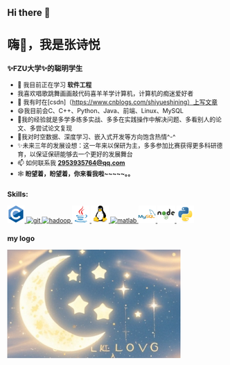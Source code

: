 ## Hi there 👋

<!--
**poetry-joy/poetry-joy** is a ✨ _special_ ✨ repository because its `README.md` (this file) appears on your GitHub profile.

Here are some ideas to get you started:

- 🔭 I’m currently working on ...
- 🌱 I’m currently learning ...
- 👯 I’m looking to collaborate on ...
- 🤔 I’m looking for help with ...
- 💬 Ask me about ...
- 📫 How to reach me: ...
- 😄 Pronouns: ...
- ⚡ Fun fact: ...
-->

<h1 align=“center”>嗨👋，我是张诗悦</h1>
<h3 align=“center”>✨FZU大学✨的聪明学生</h3>

- 🌱 我目前正在学习 **软件工程**
- 我喜欢唱歌跳舞画画敲代码喜羊羊学计算机，计算机的痴迷爱好者
- 📝 我有时在[csdn]（https://www.cnblogs.com/shiyueshining）上写文章
- 😄我目前会C、C++、Python、Java、前端、Linux、MySQL
- 💬我的经验就是多学多练多实战、多多在实践操作中解决问题、多看别人的论文、多尝试论文复现
- 🐳我对时空数据、深度学习、嵌入式开发等方向饱含热情^-^
- ✨未来三年的发展设想：这一年来以保研为主，多多参加比赛获得更多科研德育，以保证保研能够去一个更好的发展舞台
- 📫 如何联系我 **2953935764@qq.com**
- 🕸️  **盼望着，盼望着，你来看我啦~~~~~。。**




<h3 align="left">Skills:</h3>
<p align="left"> <a href="https://www.cprogramming.com/" target="_blank" rel="noreferrer"> <img src="https://raw.githubusercontent.com/devicons/devicon/master/icons/c/c-original.svg" alt="c" width="40" height="40"/> </a> <a href="https://git-scm.com/" target="_blank" rel="noreferrer"> <img src="https://www.vectorlogo.zone/logos/git-scm/git-scm-icon.svg" alt="git" width="40" height="40"/> </a> <a href="https://hadoop.apache.org/" target="_blank" rel="noreferrer"> <img src="https://www.vectorlogo.zone/logos/apache_hadoop/apache_hadoop-icon.svg" alt="hadoop" width="40" height="40"/> </a> <a href="https://www.java.com" target="_blank" rel="noreferrer"> <img src="https://raw.githubusercontent.com/devicons/devicon/master/icons/java/java-original.svg" alt="java" width="40" height="40"/> </a> <a href="https://www.linux.org/" target="_blank" rel="noreferrer"> <img src="https://raw.githubusercontent.com/devicons/devicon/master/icons/linux/linux-original.svg" alt="linux" width="40" height="40"/> </a> <a href="https://www.mathworks.com/" target="_blank" rel="noreferrer"> <img src="https://upload.wikimedia.org/wikipedia/commons/2/21/Matlab_Logo.png" alt="matlab" width="40" height="40"/> </a> <a href="https://www.mysql.com/" target="_blank" rel="noreferrer"> <img src="https://raw.githubusercontent.com/devicons/devicon/master/icons/mysql/mysql-original-wordmark.svg" alt="mysql" width="40" height="40"/> </a> <a href="https://nodejs.org" target="_blank" rel="noreferrer"> <img src="https://raw.githubusercontent.com/devicons/devicon/master/icons/nodejs/nodejs-original-wordmark.svg" alt="nodejs" width="40" height="40"/> </a> <a href="https://www.python.org" target="_blank" rel="noreferrer"> <img src="https://raw.githubusercontent.com/devicons/devicon/master/icons/python/python-original.svg" alt="python" width="40" height="40"/> </a> </p>

<h3 align="left">my logo</h3>
  <img src="https://github.com/poetry-joy/git_demo/blob/master/logo.png" alt="c" width="400" height="250"/> 




